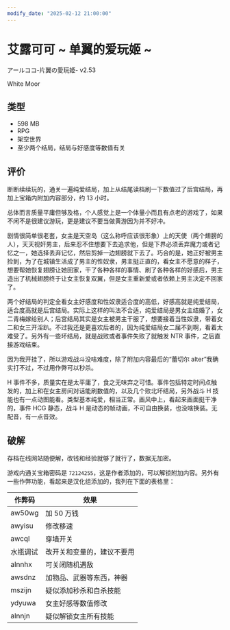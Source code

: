 ```yaml
---
modify_date: "2025-02-12 21:00:00"
---
```


# 艾露可可 ~ 单翼的爱玩姬 ~

アールココ-片翼の愛玩姫- v2.53

White Moor

## 类型

- 598 MB
- RPG
- 架空世界
- 至少两个结局，结局与好感度等数值有关

## 评价

断断续续玩的，通关一遍纯爱结局，加上从结尾读档刷一下数值过了后宫结局，再加上宝箱内附加内容部分，约 13 小时。

总体而言质量平庸但够及格，个人感觉上是一个体量小而且有点老的游戏了，如果不闲不是很建议游玩，更是建议不要当做黄游因为并不好冲。

剧情很简单很老套，女主是天空岛（这么称呼应该很形象）上的天使（两个翅膀的人），天天视奸男主，后来忍不住想要下去追求他，但是下界必须丢弃魔力或者记忆之一，她选择丢弃记忆，然后剪掉一边翅膀就下去了。巧合的是，她正好被男主捡到，为了在城镇生活成了男主的性奴隶，男主挺正直的，看女主不愿意的样子，想要帮她恢复翅膀让她回家，干了各种各样的事情、刷了各种各样的好感后，男主造出了机械翅膀终于让女主恢复双翼，但是女主重新爱或者依赖上男主决定不回家了。

两个好结局的判定全看女主好感度和性奴隶适合度的高低，好感高就是纯爱结局，适合度高就是后宫结局。实际上这样的叫法不合适，纯爱结局是男女主结婚了，女二青梅嫁给别人；后宫结局其实是女主被男主干服了，想要接着当性奴隶，带着女二和女三开淫趴。不过我还是更喜欢后者的，因为纯爱结局女二届不到啊，看着太难受了。另外有一些坏结局，就是战败或者事件失败了就触发 NTR 事件，之后直接游戏结束。

因为我开挂了，所以游戏战斗没啥难度，除了附加内容最后的“蕾切尔 alter”我确实打不过，不过用作弊可以秒杀。

H 事件不多，质量实在是太平庸了，食之无味弃之可惜。事件包括特定时间点触发的，加上和在女主房间对话能刷数值的，以及几个败北坏结局，另外战斗 H 技能也有一点动图能看。类型基本纯爱，相当正常。画风中上，看起来画面挺干净的，事件 HCG 静态，战斗 H 是动态的帧动画，不可自由换装，也没啥换装。无配音，有一点音效。

## 破解

存档在线网站随便解，改钱和经验就够了就行了，数据无加密。

游戏内通关宝箱密码是 `72124255`，这是作者添加的，可以解锁附加内容。另外有一些作弊功能，看起来是汉化组添加的，我列在下面的表格里：

| 作弊码   | 效果                       |
| -------- | -------------------------- |
| aw50wg   | 加 50 万钱                 |
| awyisu   | 修改移速                   |
| awcql    | 穿墙开关                   |
| 水瓶调试 | 改开关和变量的，建议不要用 |
| alnnhx   | 可关闭随机遇敌             |
| awsdnz   | 加物品、武器等东西，神器   |
| mszijn   | 疑似添加秒杀和自杀技能     |
| ydyuwa   | 女主好感等数值修改         |
| alnnjn   | 疑似解锁女主所有技能       |
